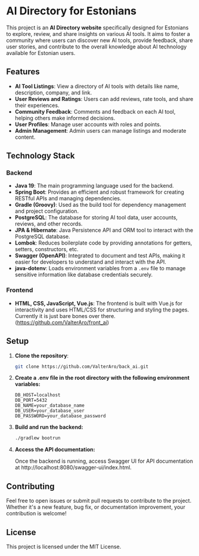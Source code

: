 # AI Directory for Estonians

This project is an **AI Directory website** specifically designed for Estonians to explore, review, and share insights on various AI tools. It aims to foster a community where users can discover new AI tools, provide feedback, share user stories, and contribute to the overall knowledge about AI technology available for Estonian users.

## Features

- **AI Tool Listings**: View a directory of AI tools with details like name, description, company, and link.
- **User Reviews and Ratings**: Users can add reviews, rate tools, and share their experiences.
- **Community Feedback**: Comments and feedback on each AI tool, helping others make informed decisions.
- **User Profiles**: Manage user accounts with roles and points.
- **Admin Management**: Admin users can manage listings and moderate content.

## Technology Stack

### Backend

- **Java 19**: The main programming language used for the backend.
- **Spring Boot**: Provides an efficient and robust framework for creating RESTful APIs and managing dependencies.
- **Gradle (Groovy)**: Used as the build tool for dependency management and project configuration.
- **PostgreSQL**: The database for storing AI tool data, user accounts, reviews, and other records.
- **JPA & Hibernate**: Java Persistence API and ORM tool to interact with the PostgreSQL database.
- **Lombok**: Reduces boilerplate code by providing annotations for getters, setters, constructors, etc.
- **Swagger (OpenAPI)**: Integrated to document and test APIs, making it easier for developers to understand and interact with the API.
- **java-dotenv**: Loads environment variables from a `.env` file to manage sensitive information like database credentials securely.

### Frontend

- **HTML, CSS, JavaScript, Vue.js**: The frontend is built with Vue.js for interactivity and uses HTML/CSS for structuring and styling the pages. Currently it is just bare bones over there. (https://github.com/ValterAro/front_ai)

## Setup

1. **Clone the repository**:

   ```bash
   git clone https://github.com/ValterAro/back_ai.git
   ```
   
2. **Create a .env file in the root directory with the following environment variables:**
   ```
   DB_HOST=localhost
   DB_PORT=5432
   DB_NAME=your_database_name
   DB_USER=your_database_user
   DB_PASSWORD=your_database_password
   ```
3. **Build and run the backend:**
   ```bash
   ./gradlew bootrun
   ```
4. **Access the API documentation:**
   
   Once the backend is running, access Swagger UI for API documentation at http://localhost:8080/swagger-ui/index.html.

## Contributing
Feel free to open issues or submit pull requests to contribute to the project. Whether it's a new feature, bug fix, or documentation improvement, your contribution is welcome!

## License
This project is licensed under the MIT License.
